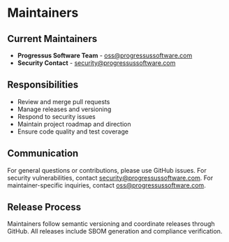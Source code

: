 # Maintainers

## Current Maintainers

- **Progressus Software Team** - oss@progressussoftware.com
- **Security Contact** - security@progressussoftware.com

## Responsibilities

- Review and merge pull requests
- Manage releases and versioning
- Respond to security issues
- Maintain project roadmap and direction
- Ensure code quality and test coverage

## Communication

For general questions or contributions, please use GitHub issues.
For security vulnerabilities, contact security@progressussoftware.com.
For maintainer-specific inquiries, contact oss@progressussoftware.com.

## Release Process

Maintainers follow semantic versioning and coordinate releases through GitHub.
All releases include SBOM generation and compliance verification.
